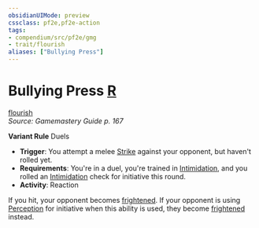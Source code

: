 ```yaml
---
obsidianUIMode: preview
cssclass: pf2e,pf2e-action
tags:
- compendium/src/pf2e/gmg
- trait/flourish
aliases: ["Bullying Press"]
---
```

# Bullying Press [R](rules/core-rulebook/chapter-9-playing-the-game.md#Actions "Reaction")
[flourish](rules/traits/flourish.md "Flourish Combat Trait")  
*Source: Gamemastery Guide p. 167*  

**Variant Rule** Duels
- **Trigger**: You attempt a melee [Strike](rules/actions/strike.md) against your opponent, but haven't rolled yet.
- **Requirements**: You're in a duel, you're trained in [Intimidation](compendium/skills.md#Intimidation), and you rolled an [Intimidation](compendium/skills.md#Intimidation) check for initiative this round.
- **Activity**: Reaction

If you hit, your opponent becomes [frightened](rules/conditions.md#Frightened). If your opponent is using [Perception](compendium/skills.md#Perception) for initiative when this ability is used, they become [frightened](rules/conditions.md#Frightened) instead.